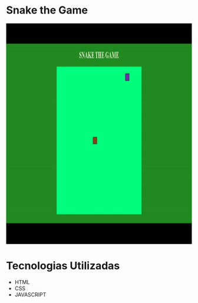 # Snake the Game 

<p align="center">
  <a href="https://snakethegamejs.netlify.app/" target="_blank"><img width="100%" height="600" src="imagens/snakethegamegif.gif"></a> 
</P>


# <h1>Tecnologias Utilizadas</h1>
- HTML 
- CSS 
- JAVASCRIPT

